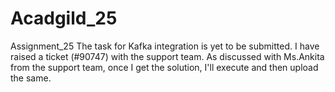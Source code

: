 # Acadgild_25
Assignment_25
The task for Kafka integration is yet to be submitted. I have raised a ticket (#90747) with the support team. 
As discussed with Ms.Ankita from the support team, once I get the solution, I'll execute and then upload the same.
